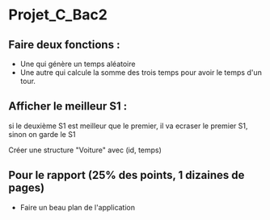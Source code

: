 # Projet_C_Bac2

## Faire deux fonctions : 
  - Une qui génère un temps aléatoire
  - Une autre qui calcule la somme des trois temps pour avoir le temps d'un tour.

## Afficher le meilleur S1 :
si le deuxième S1 est meilleur que le premier, il va ecraser le premier S1, sinon on garde le S1


Créer une structure "Voiture" avec (id, temps)


## Pour le rapport (25% des points, 1 dizaines de pages)

  - Faire un beau plan de l'application
